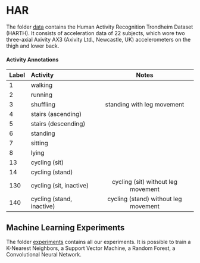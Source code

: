 # HAR

The folder [data](https://github.com/davidgn21/HAR/tree/main/data) contains the Human Activity Recognition Trondheim Dataset (HARTH). It consists of acceleration data of 22 subjects, which wore two three-axial Axivity AX3 (Axivity Ltd., Newcastle, UK) accelerometers on the thigh and lower back.

#### Activity Annotations

| Label| Activity                  |  Notes 				    |
|------|:--------------------------|:--------------------------------------:|
| 1    | walking                   | 			                    |
| 2    | running                   | 			                    |
| 3    | shuffling 		   | standing with leg movement             |
| 4    | stairs (ascending)        | 			                    |
| 5    | stairs (descending)       | 			                    |
| 6    | standing                  | 			                    |
| 7    | sitting                   | 			                    |
| 8    | lying                     | 			                    |
| 13   | cycling (sit)             | 			                    |
| 14   | cycling (stand)           | 			                    |
| 130  | cycling (sit, inactive)   | cycling (sit) without leg movement     |
| 140  | cycling (stand, inactive) | cycling (stand) without leg movement   |

## Machine Learning Experiments
The folder [experiments](https://github.com/ntnu-ai-lab/harth-ml-experiments/tree/main/experiments) contains all our experiments. It is possible to train a K-Nearest Neighbors, a Support Vector Machine, a Random Forest, a Convolutional Neural Network.


